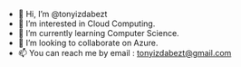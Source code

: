 - 👋 Hi, I’m @tonyizdabezt
- 👀 I’m interested in Cloud Computing.
- 🌱 I’m currently learning Computer Science.
- 💞️ I’m looking to collaborate on Azure.
- 📫 You can reach me by email : tonyizdabezt@gmail.com

<!---
tonyizdabezt/tonyizdabezt is a ✨ special ✨ repository because its `README.md` (this file) appears on your GitHub profile.
You can click the Preview link to take a look at your changes.
--->
